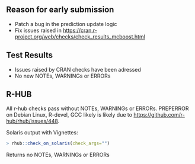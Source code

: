 ## Reason for early submission

- Patch a bug in the prediction update logic
- Fix issues raised in https://cran.r-project.org/web/checks/check_results_mcboost.html

## Test Results

- Issues raised by CRAN checks have been adressed
- No new NOTEs, WARNINGs or ERRORs

## R-HUB
All r-hub checks pass without NOTEs, WARNINGs or ERRORs.
PREPERROR on Debian Linux, R-devel, GCC likely is likely due to https://github.com/r-hub/rhub/issues/448.


Solaris output with Vignettes:

```r
> rhub::check_on_solaris(check_args="")
```

Returns no NOTEs, WARNINGs or ERRORs